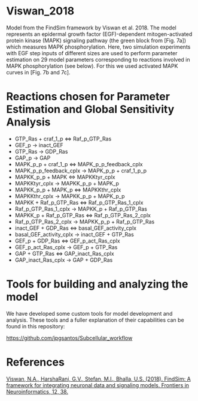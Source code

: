 Viswan_2018
===========

Model from the FindSim framework by Viswan et al. 2018. The model represents an epidermal growth factor (EGF)-dependent mitogen-activated protein kinase (MAPK) signaling pathway
(the green block from [Fig. 7a]) which measures MAPK phosphorylation. Here, two simulation experiments with EGF step inputs of different sizes are used to perform parameter estimation on 29 model parameters corresponding to reactions involved in MAPK phosphorylation (see below). For this we used activated MAPK curves in [Fig. 7b and 7c].

# Reactions chosen for Parameter Estimation and Global Sensitivity Analysis

* GTP_Ras + craf_1_p <=> Raf_p_GTP_Ras
* GEF_p -> inact_GEF
* GTP_Ras -> GDP_Ras
* GAP_p -> GAP
* MAPK_p_p + craf_1_p <=> MAPK_p_p_feedback_cplx
* MAPK_p_p_feedback_cplx -> MAPK_p_p + craf_1_p_p
* MAPKK_p_p + MAPK <=> MAPKKtyr_cplx
* MAPKKtyr_cplx -> MAPKK_p_p + MAPK_p
* MAPKK_p_p + MAPK_p <=> MAPKKthr_cplx
* MAPKKthr_cplx -> MAPKK_p_p + MAPK_p_p
* MAPKK + Raf_p_GTP_Ras <=> Raf_p_GTP_Ras_1_cplx
* Raf_p_GTP_Ras_1_cplx -> MAPKK_p + Raf_p_GTP_Ras
* MAPKK_p + Raf_p_GTP_Ras <=> Raf_p_GTP_Ras_2_cplx
* Raf_p_GTP_Ras_2_cplx -> MAPKK_p_p + Raf_p_GTP_Ras
* inact_GEF + GDP_Ras <=> basal_GEF_activity_cplx
* basal_GEF_activity_cplx -> inact_GEF + GTP_Ras
* GEF_p + GDP_Ras <=> GEF_p_act_Ras_cplx
* GEF_p_act_Ras_cplx -> GEF_p + GTP_Ras
* GAP + GTP_Ras <=> GAP_inact_Ras_cplx
* GAP_inact_Ras_cplx -> GAP + GDP_Ras

# Tools for building and analyzing the model

We have developed some custom tools for model development and analysis. These tools and a fuller explanation of their capabilities can be found in this repository:
 
 https://github.com/jpgsantos/Subcellular_workflow 

# References

[Viswan, N.A., HarshaRani, G.V., Stefan, M.I., Bhalla, U.S. (2018). FindSim: A framework for integrating neuronal data and signaling models. Frontiers in Neuroinformatics, 12, 38.](https://doi.org/10.3389/fninf.2018.00038)
